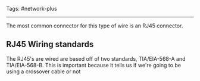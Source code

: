 Tags: #network-plus 

---
The most common connector for this type of wire is an RJ45 connector.

## RJ45 Wiring standards
The RJ45's are wired are based off of two standards, TIA/EIA-568-A and TIA/EIA-568-B. This is important because it tells us if we're going to be using a crossover cable or not